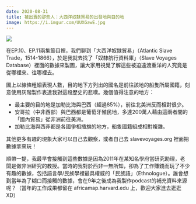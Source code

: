 ```yaml
---
date: 2020-08-31
title: 被出賣的那些人：大西洋奴隸貿易的出發地與目的地
image: https://i.imgur.com/UUXGawE.jpg
---
```


![](https://i.imgur.com/UUXGawE.jpg)

在EP.10、EP.11兩集節目裡，我們聊到「大西洋奴隸貿易」（Atlantic Slave Trade，1514-1866），於是我就去找了「奴隸航行資料庫」（Slave Voyages Database）裡面的數據來製圖，讓大家用視覺了解這些被迫遠渡重洋的人究竟是從哪裡來、往哪裡去。

圖上以線條粗細表現人數，目的地下方列出的國名是前往該地的船隻所屬國籍，刻意使用灰階製作表達我對這段歷史的悲嘆。幾個值得注意的地方：

- 最主要的目的地是加勒比海與巴西（超過85%），前往北美洲反而相對很少。
- 安哥拉（中非西部）與巴西都是葡萄牙殖民地，多達200萬人藉由這兩者間的「國內貿易」從非洲前往美洲。
- 加勒比海與西非都是各國爭相插旗的地方，船隻國籍組成相對複雜。

其他更多有趣的現象大家可以自己去觀察，或者自己去 slavevoyages.org 裡面把數據拿來玩！

順帶一提，我最早會接觸到這些數據是因為2011年在某知名學府當研究助理，老闆是做非洲研究的教授。當時的我對於西非一無所知，卻為了工作賺錢而玩了不少有趣的數據，包括語言學/民族學裡最具權威的「民族語」（Ethnologue）。誰會想到當年為了糊口而接觸的數據，會在9年之後成為我製作podcast的補充資料來源呢？（當年的工作成果都留在 africamap.harvard.edu 上，歡迎大家進去逛逛XD）